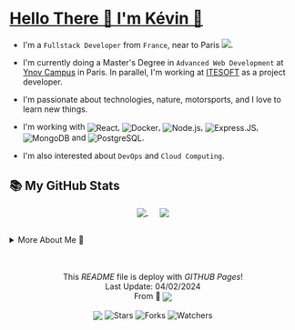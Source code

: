 <h1>
    <a name="top" href="https://github.com/KevOneRedOne">Hello There 👋 I'm Kévin 🐺 </a>
</h1>

- I'm a `Fullstack Developer` from `France`, near to Paris <img src="https://cdn-icons-png.flaticon.com/512/197/197560.png" width="13"/>.
- I'm currently doing a Master's Degree in `Advanced Web Development` at <a href="https://www.ynov.com/formations/informatique/mastere-expert-en-developpement-web">Ynov Campus</a> in Paris. In parallel, I'm working at <a href="https://www.itesoft.com/fr/">ITESOFT</a> as a project developer.
  
- I'm passionate about technologies, nature, motorsports, and I love to learn new things. 
  
- I'm working with <img align="center" alt="React" src="https://img.shields.io/badge/-React.js-45b8d8?style=flat&logo=react&logoColor=white" />, <img align="center" alt="Docker" src="https://img.shields.io/badge/Docker-2496ED?style=fat&logo=docker&logoColor=white" />, <img align="center" alt="Node.js" src="https://img.shields.io/badge/-Nodejs-43853d?style=flat&logo=Node.js&logoColor=white" />, <img align="center" src="https://img.shields.io/badge/Express.js-000000?style=flat&logo=express&logoColor=white" alt="Express.JS" />, <img align="center" alt="MongoDB" src="https://img.shields.io/badge/-MongoDB-13aa52?style=flat&logo=mongodb&logoColor=white" /> and <img align="center" alt="PostgreSQL" src="https://img.shields.io/badge/PostgreSQL-316192?style=flat&logo=postgresql&logoColor=white" />.
  
- I'm also interested about `DevOps` and `Cloud Computing`.

<h2>
    📚 My GitHub Stats
</h2>  

<p align="center">
    <a href="https://github.com/KevOneRedOne" style="margin-right: 20px">
        <img height=200 align="center" src="https://github-readme-stats.vercel.app/api?username=kevoneredone&show_icons=true&theme=github_dark" />
    </a>
    <a href="https://github.com/KevOneRedOne">
        <img height=200 align="center" src="https://github-readme-stats.vercel.app/api/top-langs?username=kevoneredone&layout=compact&langs_count=8&card_width=320&theme=github_dark&hide=php,twig" />
    </a>
</p>

<br>

<details>

<summary>
    More About Me 🐺
</summary>

<br>

<hr>

<h3>
    🔭 Current Project
</h3>

<table>
  <thead align="center">
    <tr style="border: none;">
      <td><b>🎁 Projects</b></td>
      <td><b>📋 Description</b></td>
      <td><b>📈 Status</b></td>
      <td><b>⚡ Type of Project</b></td>
    </tr>
  </thead>
  <tbody>
    <tr>
      <td><a href="https://github.com/Peel-Organisation"><b>Peel - Dating App (React-Native)</b></a></td>
      <td>Peel is an innovative photo-free dating app, inspired by Tinder in its operation but not relying on the promotion of physical appearance to bring users together.</td>
      <td>🚧 In Progres</td>
      <td>Team Project</td>
    </tr>
	  <tr>
      <td><a href="https://github.com/Peel-Organisation/Peel_API/tree/development"><b>Peel - RestFull API on EC2 (Express)</b></a></td>
      <td>Peel API is a RESTfull API in Express.js and deploy on Aws EC2, that allows users of our mobile application (PEEL) to meet people without going through their physical appearance.</td>
      <td>🚧 In Progres</td>
      <td>Team Project</td>
    </tr>
    <tr>
      <td><a href="https://github.com/KevOneRedOne/Learning_architecture_web"><b>Learning_architecture_web</b></a></td>
      <td>Master 1 web development course project : Learn web architecture through the evolution from monolithic to microservices using Go, Vue.js, PostgreSQL, Gin, Fastify, and Docker.</td>
      <td>🚧 In Progres</td>
      <td>Solo Project</td>
    </tr>
  </tbody>
</table>

[(Back to top)](#top)

<hr>

<h3>
    🌱 Currently learning
</h3>

<br>

<details>
    <summary>🌐 Web Development</summary>
    <br>
    <p>
        <img align="center" alt="Vue" src="https://img.shields.io/badge/Vue.js-4FC08D?style=flat&logo=vue.js&logoColor=white" />
        <img align="center" alt="GO" src="https://img.shields.io/badge/Go-00ADD8?style=flat&logo=go&logoColor=white" />
        <img align="center" alt="TypeScript" src="https://img.shields.io/badge/TypeScript-007ACC?style=flat&logo=typescript&logoColor=white" />
        <img align="center" alt="Apollo" src="https://img.shields.io/badge/-Apollo%20GraphQL-311C87?style=flat&logo=apollo-graphql&logoColor=white" />
        <img align="center" alt="GraphQL" src="https://img.shields.io/badge/-GraphQL-E10098?style=flat&logo=graphql&logoColor=white" />
        <img align="center" alt="Tailwind" src="https://img.shields.io/badge/Tailwind_CSS-38B2AC?style=flat&logo=tailwind-css&logoColor=white" />
        <img align="center" alt="Jest" src="https://img.shields.io/badge/Jest-323330?style=flat&logo=Jest&logoColor=white" />
        <img align="center" alt="Prisma" src="https://img.shields.io/badge/Prisma-3982CE?style=flat&logo=Prisma&logoColor=white" />
        <img align="center" alt="Sequelize" src="https://img.shields.io/badge/Sequelize-52B0E7?style=flat&logo=Sequelize&logoColor=white" />
        <img align="center" alt="Swagger" src="https://img.shields.io/badge/-Swagger-%23Clojure?style=flat&logo=swagger&logoColor=white" />
    </p>
</details>

<details>
    <summary>☁️ DevOps & Cloud Computing</summary>
    <br>
    <p>
        <img align="center" alt="Google Cloud" src="https://img.shields.io/badge/Google_Cloud-4285F4?style=flat&logo=google-cloud&logoColor=white" />
        <img align="center" alt="Microsoft Azure" src="https://img.shields.io/badge/Microsoft_Azure-0089D6?style=flat&logo=microsoft-azure&logoColor=white" />
        <img align="center" alt="Vercel" src="https://img.shields.io/badge/Vercel-000000?style=flat&logo=vercel&logoColor=white" />
        <img align="center" alt="Jira" src="https://img.shields.io/badge/Jira-0052CC?style=flat&logo=Jira&logoColor=white" />
        <img align="center" alt="Redis" src="https://img.shields.io/badge/Redis-%23DD0031.svg?style=flat&logo=redis&logoColor=white" />
    </p>
</details>

[(Back to top)](#top)

<hr>

<h3>
    🛠️ Skills & Tools
</h3>

<br>

<details>
    <summary>🌐 Web Development</summary>
    <br>
    <p>
        <img align="center" alt="React" src="https://img.shields.io/badge/-React.js-45b8d8?style=flat&logo=react&logoColor=white" />
        <img align="center" alt="Next.js" src="https://img.shields.io/badge/Next.js-black?style=flat&logo=next.js&logoColor=white" />
        <img align="center" alt="Vue" src="https://img.shields.io/badge/Vue.js-4FC08D?style=flat&logo=vue.js&logoColor=white" />
        <img align="center" alt="Nuxt.js" src="https://img.shields.io/badge/Nuxt.js-002E3B?style=flat&logo=nuxtdotjs&logoColor=#00DC82" />
        <img align="center" alt="Express.JS" src="https://img.shields.io/badge/Express.js-000000?style=flat&logo=express&logoColor=white" />
        <img align="center" alt="Fastify.JS" src="https://img.shields.io/badge/Fastify-%23000000.svg?style=flat&logo=fastify&logoColor=white" />
        <img align="center" alt="Node.js" src="https://img.shields.io/badge/-Node.js-43853d?style=flat&logo=Node.js&logoColor=white" /> 
        <img align="center" alt="JavaScript" src="https://img.shields.io/badge/JavaScript-F7DF1E?style=flat&logo=javascript&logoColor=black" />
        <img align="center" alt="HTML5" src="https://img.shields.io/badge/HTML5-E34F26?style=flat&logo=html5&logoColor=white" />
        <img align="center" alt="CSS3" src="https://img.shields.io/badge/CSS3-1572B6?style=flat&logo=css3&logoColor=white"  />
    </p>
</details>

<details>
    <summary>📋 Application Development</summary>
    <br>
    <p>
        <img align="center" alt="GO" src="https://img.shields.io/badge/Go-00ADD8?style=flat&logo=go&logoColor=white" />
        <img align="center" alt="Java" src="https://img.shields.io/badge/Java-ED8B00?style=flate&logo=openjdk&logoColor=white" />
        <img align="center" alt="C#" src="https://img.shields.io/badge/C%23-%23239120.svg?style=flat&logo=csharp&logoColor=white" />
        <img align="center" alt="Python" src="https://img.shields.io/badge/Python-3776AB?style=flat&logo=python&logoColor=white" />
    </p>
</details>

<details>
    <summary>📱 Mobile Development</summary>
    <br>
    <p>
        <img align="center" alt="React-Native" src="https://img.shields.io/badge/React--Native-%2320232a.svg?style=flat&logo=react&logoColor=%2361DAFB" />
        <img align="center" alt="Flutter" src="https://img.shields.io/badge/Flutter-%2302569B.svg?style=flat&logo=Flutter&logoColor=white" />
    </p>
</details>

<details>
    <summary>☁️ DevOps & Cloud Computing</summary>
    <br>
    <p>
        <img align="center" src="https://img.shields.io/badge/Azure_DevOps-0078D7?style=flat&logo=azure-devops&logoColor=white" alt="Azure DevOps" />
        <img align="center" alt="Github actions" src="https://img.shields.io/badge/-Github_Actions-2088FF?style=flat&logo=github-actions&logoColor=white" />
        <img align="center" alt="Amazon AWS" src="https://img.shields.io/badge/Amazon_AWS-FF9900?style=flat&logo=amazonaws&logoColor=white" />
        <img align="center" alt="Docker" src="https://img.shields.io/badge/Docker-2496ED?style=fat&logo=docker&logoColor=white" />
        <img align="center" alt="Nginx" src="https://img.shields.io/badge/Nginx-%23009639.svg?style=flate&logo=nginx&logoColor=white" />
    </p>
</details>

<details>
    <summary>💾 Databases</summary>
    <br>
    <p>
        <img align="center" alt="MongoDB" src="https://img.shields.io/badge/-MongoDB-13aa52?style=flat&logo=mongodb&logoColor=white" />
        <img align="center" alt="PostgreSQL" src="https://img.shields.io/badge/PostgreSQL-316192?style=flat&logo=postgresql&logoColor=white" />
        <img align="center" alt="PostgreSQL" src="https://img.shields.io/badge/MySql-%2300f.svg?style=flat&logo=mysql&logoColor=white" />
    </p>
</details>

<details>
    <summary>🕓 Version Control</summary>
    <br>
    <p>
        <img align="center" src="https://img.shields.io/badge/Git-%23F05033.svg?style=flat&logo=git&logoColor=white" alt="Git" />
        <img align="center" src="https://img.shields.io/badge/Azure_DevOps-0078D7?style=flat&logo=azure-devops&logoColor=white" alt="Azure DevOps" />
        <img align="center" alt="Github" src="https://img.shields.io/badge/Github-%23121011.svg?style=flat&logo=github&logoColor=white" />
        <img align="center" alt="Github Lab" src="https://img.shields.io/badge/Gitlab-%23181717.svg?style=flat&logo=gitlab&logoColor=white" />
    </p>
</details>

<details>
    <summary>📚 Others Things</summary>
    <br>
    <p>
        <img align="center" alt="Jest" src="https://img.shields.io/badge/-Jest-%23C21325?style=flat&logo=jest&logoColor=white" />
        <img align="center" alt="npm" src="https://img.shields.io/badge/-NPM-CB3837?style=flat-square&logo=npm&logoColor=white" />
        <img align="center" alt="yarn" src="https://img.shields.io/badge/-yarn-%232C8EBB.svg?style=flat&logo=yarn&logoColor=white" />
        <img align="center" alt="Postman" src="https://img.shields.io/badge/Postman-FF6C37?style=flat&logo=postman&logoColor=white"  />
        <img align="center" alt="Figma" src="https://img.shields.io/badge/Figma-F24E1E?style=flat&logo=figma&logoColor=white"  />
        <img align="center" alt="Markdown" src="https://img.shields.io/badge/Markdown-000000?style=flat&logo=markdown&logoColor=white"  />
        <img align="center" alt="Styled Components" src="https://img.shields.io/badge/-Styled_Components-db7092?style=flat&logo=styled-components&logoColor=white" />
        <img align="center" alt="Visual Studio Code" src="https://img.shields.io/badge/Visual Studio Code-007ACC?style=flat&logo=visual-studio-code&logoColor=white"  />
        <img align="center" alt="Android Studio" src="https://img.shields.io/badge/Android%20Studio-3DDC84.svg?style=flat&logo=android-studio&logoColor=white"  />
        <img align="center" alt="IntelliJ" src="https://img.shields.io/badge/IntelliJ_IDEA-000000.svg?style=flat&logo=intellij-idea&logoColor=white"  />
        <img align="center" alt="NotePad++" src="https://img.shields.io/badge/Notepad++-90E59A.svg?style=flat&logo=notepad%2b%2b&logoColor=black"  />
        <img align="center" alt="Windows" src="https://img.shields.io/badge/Windows-0078D6?style=flat&logo=windows&logoColor=white"  />
        <img align="center" alt="Ubuntu" src="https://img.shields.io/badge/Ubuntu-E95420?style=flat&logo=ubuntu&logoColor=white"  />
        <img align="center" alt="Notion" src="https://img.shields.io/badge/Notion-%23000000.svg?style=flat&logo=notion&logoColor=white"  />
        <img align="center" alt="Sonnarlint" src="https://img.shields.io/badge/SonarLint-CB2029?style=flat&logo=SONARLINT&logoColor=white" />
        <img align="center" alt="Prettier" src="https://img.shields.io/badge/-Prettier-F7B93E?style=flat&logo=prettier&logoColor=white" />
        <img align="center" alt="EsLint" src="https://img.shields.io/badge/ESLint-4B3263?style=flate&logo=eslint&logoColor=whitee"  />
        <img align="center" alt="Babel" src="https://img.shields.io/badge/Babel-F9DC3e?style=flat&logo=babel&logoColor=black"  />
        <img align="center" alt="Netlify" src="https://img.shields.io/badge/Netlify-%23000000.svg?style=flat&logo=netlify&logoColor=#00C7B7"  />
        <img align="center" alt="Shell Script" src="https://img.shields.io/badge/Shell_Script-%23121011.svg?style=flate&logo=gnu-bash&logoColor=white"  />
        <img align="center" alt="Styled Components" src="https://img.shields.io/badge/yaml-%23ffffff.svg?style=flat&logo=yaml&logoColor=151515" />
    </p>
</details>

[(Back to top)](#top)

<hr>

<h3>
    📫 How to reach me
</h3>

<br>

<p>
    <a href="https://www.linkedin.com/in/kévin-alves-7a96ba146">
        <img src="https://img.shields.io/badge/LinkedIn-0077B5?style=for-the-badge&logo=linkedin&logoColor=white" alt="LinkedIn" />
    </a>
    <a href="https://www.github.com/KevOneRedOne">
        <img src="https://img.shields.io/badge/GitHub-181717?style=for-the-badge&logo=github&logoColor=white" alt="GitHub" />
    </a>
    <a href="https://www.mailto:kevinalves@hotmail.fr">
        <img src="https://img.shields.io/badge/Outlook-0078D4?style=for-the-badge&logo=microsoft-outlook&logoColor=white" alt="Outlook" />
    </a>
</p>

[(Back to top)](#top)

<hr>

### ⚡ One More Thing

- If you want to play an old `Tetris Game` from your browser during your breaks, visit my very first `Javascript` game (1st year Bachelor project) <a href="https://simplistic-javascript-tetris.netlify.app/"><img align="center" src="https://img.shields.io/badge/website-up-green?style=flat&label=Simplistic-Javascript-Tetris&logo=appveyor" /></a> 

<br>

<p align="center">
    <a href="https://simplistic-javascript-tetris.netlify.app/" style="margin-right: 20px">
        <img height=200 align="center" src="img/tetrisgame.png" />
    </a>
    <a href="https://github.com/KevOneRedOne/Simplistic-Javascript-Tetris" >
        <img height=170 align="center" src="https://github-readme-stats.vercel.app/api/pin/?username=KevOneRedOne&repo=Simplistic-Javascript-Tetris&theme=react" />
    </a>
</p>

<br>

- Or if you want to play another `Retro Game`, visit my very first game in `Python` (2nd year Bachelor project) <a href="https://github.com/KevOneRedOne/TopGun_Fighter-Raspberry-Pi/tree/main"><img align="center" src="https://img.shields.io/badge/Python-3776AB?style=flat&label=TopGun_Fighter-Raspberry-Pi&logo=python&logoColor=white" /></a>

<br>    
<p align="center">
    <a href="https://github.com/KevOneRedOne/TopGun_Fighter-Raspberry-Pi" style="margin-right: 20px">
        <img height=200 align="center" src="img/topgungame.png" />
    </a>
    <a href="https://github.com/KevOneRedOne/TopGun_Fighter-Raspberry-Pi">
        <img height=170 align="center" src="https://github-readme-stats.vercel.app/api/pin/?username=KevOneRedOne&repo=TopGun_Fighter-Raspberry-Pi&theme=react" />
    </a>
</p>

<br>

[(Back to top)](#top)

<hr>

</details>

<br>

<br>

<p align="center">This <i>README</i> file is deploy with <i>GITHUB Pages</i>!</br>Last Update: 04/02/2024 <br />From 🐺 <a href="https://kevoneredone.github.io/KevOneRedOne/"><img align="center" src="https://img.shields.io/badge/website-up-green?style=flat&label=KevOneRedOne&logo=appveyor" /></a> </p>
<p align="center"><img align="center" src="https://github.com/KevOneRedOne/KevOneRedOne/actions/workflows/pages/pages-build-deployment/badge.svg" /> <img align="center" alt="Stars" src="https://img.shields.io/github/stars/KevOneRedOne/KevOneRedOne?style=flat&labelColor=343b41"/> <img align="center"alt="Forks" src="https://img.shields.io/github/forks/KevOneRedOne/KevOneRedOne?style=flat&labelColor=343b41"/> <img align="center" alt="Watchers" src="https://img.shields.io/github/watchers/KevOneRedOne/KevOneRedOne?style=flat&labelColor=343b41"/> </p>
